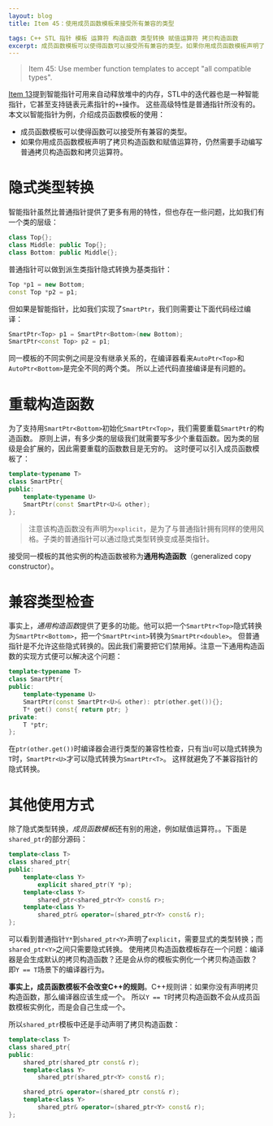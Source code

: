 ```yaml
---
layout: blog
title: Item 45：使用成员函数模板来接受所有兼容的类型

tags: C++ STL 指针 模板 运算符 构造函数 类型转换 赋值运算符 拷贝构造函数
excerpt: 成员函数模板可以使得函数可以接受所有兼容的类型。如果你用成员函数模板声明了拷贝构造函数和赋值运算符，仍然需要手动编写普通拷贝构造函数和拷贝运算符。
---
```


> Item 45: Use member function templates to accept "all compatible types".

[Item 13][item13]提到智能指针可用来自动释放堆中的内存，STL中的迭代器也是一种智能指针，它甚至支持链表元素指针的`++`操作。
这些高级特性是普通指针所没有的。本文以智能指针为例，介绍成员函数模板的使用：

* 成员函数模板可以使得函数可以接受所有兼容的类型。
* 如果你用成员函数模板声明了拷贝构造函数和赋值运算符，仍然需要手动编写普通拷贝构造函数和拷贝运算符。

<!--more-->

# 隐式类型转换

智能指针虽然比普通指针提供了更多有用的特性，但也存在一些问题，比如我们有一个类的层级：

```cpp
class Top{};
class Middle: public Top{};
class Bottom: public Middle{};
```

普通指针可以做到派生类指针隐式转换为基类指针：

```cpp
Top *p1 = new Bottom;
const Top *p2 = p1;
```

但如果是智能指针，比如我们实现了`SmartPtr`，我们则需要让下面代码经过编译：

```cpp
SmartPtr<Top> p1 = SmartPtr<Bottom>(new Bottom);
SmartPtr<const Top> p2 = p1;
```

同一模板的不同实例之间是没有继承关系的，在编译器看来`AutoPtr<Top>`和`AutoPtr<Bottom>`是完全不同的两个类。
所以上述代码直接编译是有问题的。

# 重载构造函数

为了支持用`SmartPtr<Bottom>`初始化`SmartPtr<Top>`，我们需要重载`SmartPtr`的构造函数。
原则上讲，有多少类的层级我们就需要写多少个重载函数。因为类的层级是会扩展的，因此需要重载的函数数目是无穷的。
这时便可以引入成员函数模板了：

```cpp
template<typename T>
class SmartPtr{
public:
    template<typename U>
    SmartPtr(const SmartPtr<U>& other);
};
```

> 注意该构造函数没有声明为`explicit`，是为了与普通指针拥有同样的使用风格。子类的普通指针可以通过隐式类型转换变成基类指针。

接受同一模板的其他实例的构造函数被称为**通用构造函数**（generalized copy constructor）。

# 兼容类型检查

事实上，*通用构造函数*提供了更多的功能。他可以把一个`SmartPtr<Top>`隐式转换为`SmartPtr<Bottom>`，把一个`SmartPtr<int>`转换为`SmartPtr<double>`。
但普通指针是不允许这些隐式转换的。因此我们需要把它们禁用掉。注意一下通用构造函数的实现方式便可以解决这个问题：

```cpp
template<typename T>
class SmartPtr{
public:
    template<typename U>
    SmartPtr(const SmartPtr<U>& other): ptr(other.get()){};
    T* get() const{ return ptr; }
private:
    T *ptr;
};
```

在`ptr(other.get())`时编译器会进行类型的兼容性检查，只有当`U`可以隐式转换为`T`时，`SmartPtr<U>`才可以隐式转换为`SmartPtr<T>`。
这样就避免了不兼容指针的隐式转换。

# 其他使用方式

除了隐式类型转换，*成员函数模板*还有别的用途，例如赋值运算符。。下面是`shared_ptr`的部分源码：

```cpp
template<class T> 
class shared_ptr{
public:
    template<class Y>
        explicit shared_ptr(Y *p);
    template<class Y>
        shared_ptr<shared_ptr<Y> const& r>;
    template<class Y>
        shared_ptr& operator=(shared_ptr<Y> const& r);
};
```

可以看到普通指针`Y*`到`shared_ptr<Y>`声明了`explicit`，需要显式的类型转换；而`shared_ptr<Y>`之间只需要隐式转换。
使用拷贝构造函数模板存在一个问题：编译器是会生成默认的拷贝构造函数？还是会从你的模板实例化一个拷贝构造函数？
即`Y == T`场景下的编译器行为。

**事实上，成员函数模板不会改变C++的规则**。C++规则讲：如果你没有声明拷贝构造函数，那么编译器应该生成一个。
所以`Y == T`时拷贝构造函数不会从成员函数模板实例化，而是会自己生成一个。

所以`shared_ptr`模板中还是手动声明了拷贝构造函数：

```cpp
template<class T>
class shared_ptr{
public:
    shared_ptr(shared_ptr const& r);
    template<class Y>
        shared_ptr(shared_ptr<Y> const& r);

    shared_ptr& operator=(shared_ptr const& r);
    template<class Y>
        shared_ptr& operator=(shared_ptr<Y> const& r);
};
```

[item13]: /2015/08/02/effective-cpp-13.html
